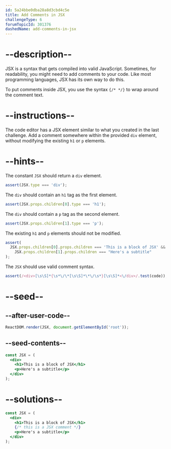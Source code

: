 ```yaml
---
id: 5a24bbe0dba28a8d3cbd4c5e
title: Add Comments in JSX
challengeType: 6
forumTopicId: 301376
dashedName: add-comments-in-jsx
---
```


# --description--

JSX is a syntax that gets compiled into valid JavaScript. Sometimes, for readability, you might need to add comments to your code. Like most programming languages, JSX has its own way to do this.

To put comments inside JSX, you use the syntax `{/* */}` to wrap around the comment text.

# --instructions--

The code editor has a JSX element similar to what you created in the last challenge. Add a comment somewhere within the provided `div` element, without modifying the existing `h1` or `p` elements.

# --hints--

The constant `JSX` should return a `div` element.

```js
assert(JSX.type === 'div');
```

The `div` should contain an `h1` tag as the first element.

```js
assert(JSX.props.children[0].type === 'h1');
```

The `div` should contain a `p` tag as the second element.

```js
assert(JSX.props.children[1].type === 'p');
```

The existing `h1` and `p` elements should not be modified.

```js
assert(
  JSX.props.children[0].props.children === 'This is a block of JSX' &&
    JSX.props.children[1].props.children === "Here's a subtitle"
);
```

The `JSX` should use valid comment syntax.

```js
assert(/<div>[\s\S]*{\s*\/\*[\s\S]*\*\/\s*}[\s\S]*<\/div>/.test(code));
```

# --seed--

## --after-user-code--

```jsx
ReactDOM.render(JSX, document.getElementById('root'));
```

## --seed-contents--

```jsx
const JSX = (
  <div>
    <h1>This is a block of JSX</h1>
    <p>Here's a subtitle</p>
  </div>
);
```

# --solutions--

```jsx
const JSX = (
  <div>
    <h1>This is a block of JSX</h1>
    {/* this is a JSX comment */}
    <p>Here's a subtitle</p>
  </div>
);
```
